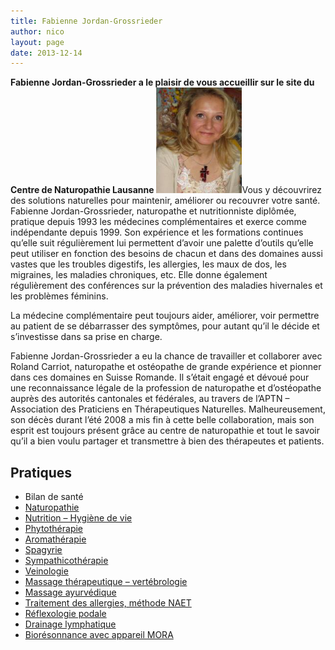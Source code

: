 ```yaml
---
title: Fabienne Jordan-Grossrieder
author: nico
layout: page
date: 2013-12-14
---
```


**Fabienne Jordan-Grossrieder a le plaisir de vous accueillir sur le site du Centre de Naturopathie Lausanne**
<img class="alignright size-full wp-image-298" alt="Photo_Fabienne" src="./images/Photo_Fabienne_02.jpg" width="137" height="169" />Vous y découvrirez des solutions naturelles pour maintenir, améliorer ou recouvrer votre santé.
Fabienne Jordan-Grossrieder, naturopathe et nutritionniste diplômée, pratique depuis 1993 les médecines complémentaires et exerce comme indépendante depuis 1999. Son expérience et les formations continues qu’elle suit régulièrement lui permettent d’avoir une palette d’outils qu’elle peut utiliser en fonction des besoins de chacun et dans des domaines aussi vastes que les troubles digestifs, les allergies, les maux de dos, les migraines, les maladies chroniques, etc. Elle donne également régulièrement des conférences sur la prévention des maladies hivernales et les problèmes féminins.

La médecine complémentaire peut toujours aider, améliorer, voir permettre au patient de se débarrasser des symptômes, pour autant qu’il le décide et s’investisse dans sa prise en charge.

Fabienne Jordan-Grossrieder a eu la chance de travailler et collaborer avec Roland Carriot, naturopathe et ostéopathe de grande expérience et pionner dans ces domaines en Suisse Romande. Il s’était engagé et dévoué pour une reconnaissance légale de la profession de naturopathe et d’ostéopathe auprès des autorités cantonales et fédérales, au travers de l’APTN – Association des Praticiens en Thérapeutiques Naturelles. Malheureusement, son décès durant l’été 2008 a mis fin à cette belle collaboration, mais son esprit est toujours présent grâce au centre de naturopathie et tout le savoir qu’il a bien voulu partager et transmettre à bien des thérapeutes et patients.

## Pratiques

<div class="columns2">
  <ul>
    <li>
      Bilan de santé
    </li>
    <li>
      <a href="/therapies/applications/">Naturopathie</a>
    </li>
    <li>
      <a href="/therapies/hygiene-vitale/">Nutrition – Hygiène de vie</a>
    </li>
    <li>
      <a href="/therapies/phytotherapie/">Phytothérapie</a>
    </li>
    <li>
      <a href="/therapies/aromatherapie/">Aromathérapie</a>
    </li>
    <li>
      <a href="/therapies/spagyrie/">Spagyrie</a>
    </li>
    <li>
      <a href="/therapies/sympathicotherapie/">Sympathicothérapie</a>
    </li>
    <li>
      <a href="/therapies/veinologie/">Veinologie</a>
    </li>
    <li>
      <a href="/therapies/massage-therapeutique/">Massage thérapeutique – vertébrologie</a>
    </li>
    <li>
      <a href="/therapies/massage-ayurvedique/">Massage ayurvédique</a>
    </li>
    <li>
      <a href="/articles/allergie/">Traitement des allergies, méthode NAET</a>
    </li>
    <li>
      <a href="/therapies/reflexologie/">Réflexologie podale</a>
    </li>
    <li>
      <a href="/therapies/drainage/">Drainage lymphatique</a>
    </li>
    <li>
      <a href="/therapies/moratherapie/">Biorésonnance avec appareil MORA</a>
    </li>
  </ul>
</div>
